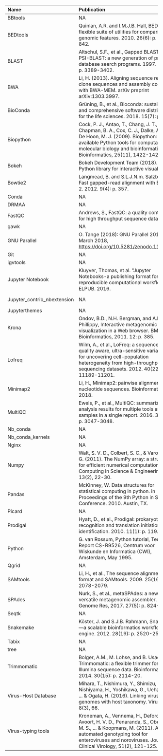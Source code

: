 |Name |Publication|Website|
|:---|:---|:---|
|BBtools|NA|https://jgi.doe.gov/data-and-tools/bbtools/|
|BEDtools|Quinlan, A.R. and I.M.J.B. Hall, BEDTools: a flexible suite of utilities for comparing genomic features. 2010. 26(6): p. 841-842.|https://bedtools.readthedocs.io/en/latest/|
|BLAST|Altschul, S.F., et al., Gapped BLAST and PSI-BLAST: a new generation of protein database search programs. 1997. 25(17): p. 3389-3402.|https://www.ncbi.nlm.nih.gov/books/NBK279690/|
|BWA|Li, H. (2013). Aligning sequence reads, clone sequences and assembly contigs with BWA-MEM. arXiv preprint arXiv:1303.3997.|https://github.com/lh3/bwa|
|BioConda|Grüning, B., et al., Bioconda: sustainable and comprehensive software distribution for the life sciences. 2018. 15(7): p. 475.|https://bioconda.github.io/|
|Biopython|Cock, P. J., Antao, T., Chang, J. T., Chapman, B. A., Cox, C. J., Dalke, A., ... & De Hoon, M. J. (2009). Biopython: freely available Python tools for computational molecular biology and bioinformatics. Bioinformatics, 25(11), 1422-1423.|https://biopython.org/|
|Bokeh|Bokeh Development Team (2018). Bokeh: Python library for interactive visualization.|https://bokeh.pydata.org/en/latest/|
|Bowtie2|Langmead, B. and S.L.J.N.m. Salzberg, Fast gapped-read alignment with Bowtie 2. 2012. 9(4): p. 357.|http://bowtie-bio.sourceforge.net/bowtie2/index.shtml|
|Conda|NA|https://conda.io/|
|DRMAA|NA|http://drmaa-python.github.io/|
|FastQC|Andrews, S., FastQC: a quality control tool for high throughput sequence data. 2010.|https://www.bioinformatics.babraham.ac.uk/projects/fastqc/|
|gawk|NA|https://www.gnu.org/software/gawk/|
|GNU Parallel|O. Tange (2018): GNU Parallel 2018, March 2018, https://doi.org/10.5281/zenodo.1146014.|https://www.gnu.org/software/parallel/|
|Git|NA|https://git-scm.com/|
|igvtools|NA|https://software.broadinstitute.org/software/igv/igvtools|
|Jupyter Notebook|Kluyver, Thomas, et al. "Jupyter Notebooks-a publishing format for reproducible computational workflows." ELPUB. 2016.|https://jupyter.org/|
|Jupyter_contrib_nbextension|NA|https://github.com/ipython-contrib/jupyter_contrib_nbextensions|
|Jupyterthemes|NA|https://github.com/dunovank/jupyter-themes|
|Krona|Ondov, B.D., N.H. Bergman, and A.M. Phillippy, Interactive metagenomic visualization in a Web browser. BMC Bioinformatics, 2011. 12: p. 385.|https://github.com/marbl/Krona/wiki|
|Lofreq|Wilm, A., et al., LoFreq: a sequence-quality aware, ultra-sensitive variant caller for uncovering cell-population heterogeneity from high-throughput sequencing datasets. 2012. 40(22): p. 11189-11201.|http://csb5.github.io/lofreq/|
|Minimap2|Li, H., Minimap2: pairwise alignment for nucleotide sequences. Bioinformatics, 2018.|https://github.com/lh3/minimap2|
|MultiQC|Ewels, P., et al., MultiQC: summarize analysis results for multiple tools and samples in a single report. 2016. 32(19): p. 3047-3048.|https://multiqc.info/|
|Nb_conda|NA|https://github.com/Anaconda-Platform/nb_conda|
|Nb_conda_kernels|NA|https://github.com/Anaconda-Platform/nb_conda_kernels|
|Nginx|NA|https://www.nginx.com/|
|Numpy|Walt, S. V. D., Colbert, S. C., & Varoquaux, G. (2011). The NumPy array: a structure for efficient numerical computation. Computing in Science & Engineering, 13(2), 22-30.|http://www.numpy.org/|
|Pandas|McKinney, W. Data structures for statistical computing in python. in Proceedings of the 9th Python in Science Conference. 2010. Austin, TX.|https://pandas.pydata.org/|
|Picard|NA|https://broadinstitute.github.io/picard/|
|Prodigal|Hyatt, D., et al., Prodigal: prokaryotic gene recognition and translation initiation site identification. 2010. 11(1): p. 119.|https://github.com/hyattpd/Prodigal/wiki/Introduction|
|Python|G. van Rossum, Python tutorial, Technical Report CS-R9526, Centrum voor Wiskunde en Informatica (CWI), Amsterdam, May 1995.|https://www.python.org/|
|Qgrid|NA|https://github.com/quantopian/qgrid|
|SAMtools|Li, H., et al., The sequence alignment/map format and SAMtools. 2009. 25(16): p. 2078-2079.|http://www.htslib.org/|
|SPAdes|Nurk, S., et al., metaSPAdes: a new versatile metagenomic assembler. Genome Res, 2017. 27(5): p. 824-834.|http://cab.spbu.ru/software/spades/|
|Seqtk|NA|https://github.com/lh3/seqtk|
|Snakemake|Köster, J. and S.J.B. Rahmann, Snakemake—a scalable bioinformatics workflow engine. 2012. 28(19): p. 2520-2522.|https://snakemake.readthedocs.io/en/stable/|
|Tabix|NA|www.htslib.org/doc/tabix.html|
|tree|NA|http://mama.indstate.edu/users/ice/tree/|
|Trimmomatic|Bolger, A.M., M. Lohse, and B. Usadel, Trimmomatic: a flexible trimmer for Illumina sequence data. Bioinformatics, 2014. 30(15): p. 2114-20.|www.usadellab.org/cms/?page=trimmomatic|
|Virus-Host Database|Mihara, T., Nishimura, Y., Shimizu, Y., Nishiyama, H., Yoshikawa, G., Uehara, H., ... & Ogata, H. (2016). Linking virus genomes with host taxonomy. Viruses, 8(3), 66.|http://www.genome.jp/virushostdb/note.html|
|Virus-typing tools|Kroneman, A., Vennema, H., Deforche, K., Avoort, H. V. D., Penaranda, S., Oberste, M. S., ... & Koopmans, M. (2011). An automated genotyping tool for enteroviruses and noroviruses. Journal of Clinical Virology, 51(2), 121-125.|https://www.ncbi.nlm.nih.gov/pubmed/21514213|